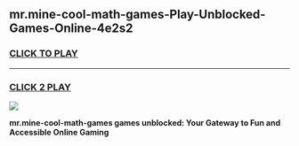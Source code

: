 
## mr.mine-cool-math-games-Play-Unblocked-Games-Online-4e2s2
<h3>
<a href="https://premium76.site?title=mr.mine-cool-math-games&ref=24A">CLICK TO PLAY</a></h3>
<hr>

<h3>
<a href="https://premium76.site?title=mr.mine-cool-math-games&ref=24A">CLICK 2 PLAY</a>
  
</h3>

<a href="https://premium76.site?title=mr.mine-cool-math-games&ref=24A"><img src="https://clearcache.store/games.png"></a>


**mr.mine-cool-math-games games unblocked: Your Gateway to Fun and Accessible Online Gaming**
